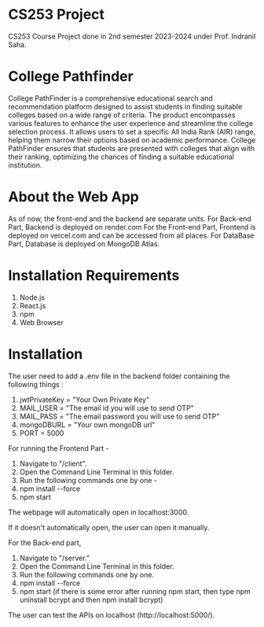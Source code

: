 # CS253 Project
CS253 Course Project done in 2nd semester 2023-2024 under Prof. Indranil Saha.

# College Pathfinder
College PathFinder is a comprehensive educational search and recommendation platform designed to assist students in finding suitable colleges based on a wide range of criteria. The product encompasses various features to enhance the user experience and streamline the college selection process. It allows users to set a specific All India Rank (AIR) range, helping them narrow their options based on academic performance. College PathFinder ensures that students are presented with colleges that align with their ranking, optimizing the chances of finding a suitable educational institution.

# About the Web App
As of now, the front-end and the backend are separate units.
For Back-end Part,
Backend is deployed on render.com
For the Front-end Part,
Frontend is deployed on vercel.com and can be accessed from all places.
For DataBase Part,
Database is deployed on MongoDB Atlas.

# Installation Requirements
1. Node.js
2. React.js
3. npm
4. Web Browser

# Installation
The user need to add a .env file in the backend folder containing the following things : 
1. jwtPrivateKey = "Your Own Private Key"
2. MAIL_USER = "The email id you will use to send OTP"
3. MAIL_PASS = "The email password you will use to send OTP"
4. mongoDBURL = "Your own mongoDB url"
5. PORT = 5000

For running the Frontend Part -

1. Navigate to "/client".
2. Open the Command Line Terminal in this folder.
3. Run the following commands one by one -
4. npm install --force
5. npm start

The webpage will automatically open in localhost:3000.

If it doesn't automatically open, the user can open it manually.

For the Back-end part,
1. Navigate to "/server.”
2. Open the Command Line Terminal in this folder.
3. Run the following commands one by one.
4. npm install --force
5. npm start
(if there is some error after running npm start, then type npm uninstall bcrypt and then npm
install bcrypt)

The user can test the APIs on localhost (http://localhost:5000/).
